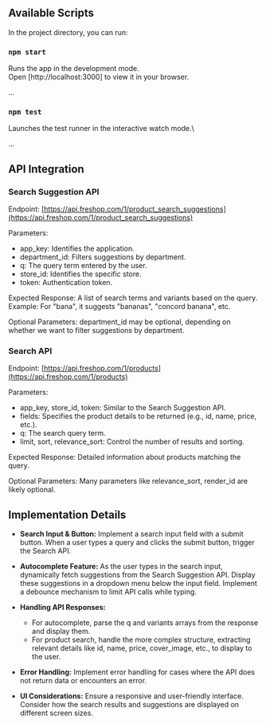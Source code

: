 ## Available Scripts

In the project directory, you can run:

### `npm start`

Runs the app in the development mode.\
Open [http://localhost:3000] to view it in your browser.

...

### `npm test`

Launches the test runner in the interactive watch mode.\

...

## API Integration

### Search Suggestion API

Endpoint: [https://api.freshop.com/1/product_search_suggestions](https://api.freshop.com/1/product_search_suggestions)

Parameters:

- app_key: Identifies the application.
- department_id: Filters suggestions by department.
- q: The query term entered by the user.
- store_id: Identifies the specific store.
- token: Authentication token.

Expected Response: A list of search terms and variants based on the query. Example: For "bana", it suggests "bananas", "concord banana", etc.

Optional Parameters: department_id may be optional, depending on whether we want to filter suggestions by department.

### Search API

Endpoint: [https://api.freshop.com/1/products](https://api.freshop.com/1/products)

Parameters:

- app_key, store_id, token: Similar to the Search Suggestion API.
- fields: Specifies the product details to be returned (e.g., id, name, price, etc.).
- q: The search query term.
- limit, sort, relevance_sort: Control the number of results and sorting.

Expected Response: Detailed information about products matching the query.

Optional Parameters: Many parameters like relevance_sort, render_id are likely optional.

## Implementation Details

- **Search Input & Button:** Implement a search input field with a submit button. When a user types a query and clicks the submit button, trigger the Search API.

- **Autocomplete Feature:** As the user types in the search input, dynamically fetch suggestions from the Search Suggestion API. Display these suggestions in a dropdown menu below the input field. Implement a debounce mechanism to limit API calls while typing.

- **Handling API Responses:**

  - For autocomplete, parse the q and variants arrays from the response and display them.
  - For product search, handle the more complex structure, extracting relevant details like id, name, price, cover_image, etc., to display to the user.

- **Error Handling:** Implement error handling for cases where the API does not return data or encounters an error.

- **UI Considerations:** Ensure a responsive and user-friendly interface. Consider how the search results and suggestions are displayed on different screen sizes.
